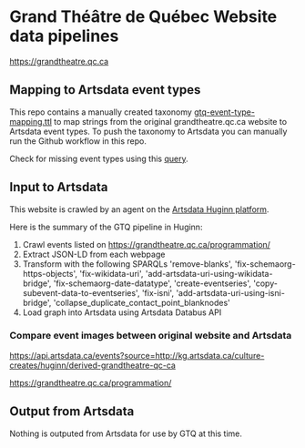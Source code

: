 # Grand Théâtre de Québec Website data pipelines
https://grandtheatre.qc.ca

## Mapping to Artsdata event types

This repo contains a manually created taxonomy [gtq-event-type-mapping.ttl](https://github.com/culturecreates/artsdata-planet-gtq/blob/main/gtq-event-type-mapping.ttl) to map strings from the original grandtheatre.qc.ca website to Artsdata event types. To push the taxonomy to Artsdata you can manually run the Github workflow in this repo.

Check for missing event types using this [query](https://s.zazuko.com/jcBvdx).


## Input to Artsdata

This website is crawled by an agent on the [Artsdata Huginn platform](https://huginn-staging.herokuapp.com/scenarios/26/diagram).


Here is the summary of the GTQ pipeline in Huginn:
1. Crawl events listed on https://grandtheatre.qc.ca/programmation/
2. Extract JSON-LD from each webpage
3. Transform with the following SPARQLs
  'remove-blanks',
  'fix-schemaorg-https-objects',
  'fix-wikidata-uri',
  'add-artsdata-uri-using-wikidata-bridge',
  'fix-schemaorg-date-datatype',
  'create-eventseries',
  'copy-subevent-data-to-eventseries',
  'fix-isni',
  'add-artsdata-uri-using-isni-bridge',
  'collapse_duplicate_contact_point_blanknodes'
1. Load graph into Artsdata using Artsdata Databus API


### Compare event images between original website and Artsdata
https://api.artsdata.ca/events?source=http://kg.artsdata.ca/culture-creates/huginn/derived-grandtheatre-qc-ca

https://grandtheatre.qc.ca/programmation/


## Output from Artsdata

Nothing is outputed from Artsdata for use by GTQ at this time.
